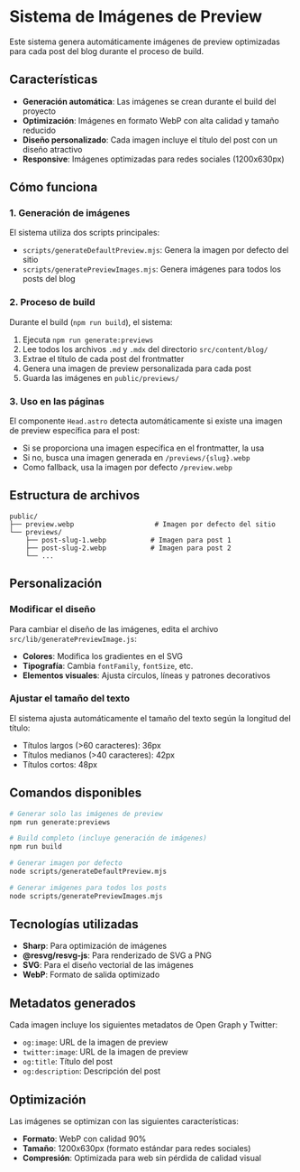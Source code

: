 # Sistema de Imágenes de Preview

Este sistema genera automáticamente imágenes de preview optimizadas para cada post del blog durante el proceso de build.

## Características

- **Generación automática**: Las imágenes se crean durante el build del proyecto
- **Optimización**: Imágenes en formato WebP con alta calidad y tamaño reducido
- **Diseño personalizado**: Cada imagen incluye el título del post con un diseño atractivo
- **Responsive**: Imágenes optimizadas para redes sociales (1200x630px)

## Cómo funciona

### 1. Generación de imágenes

El sistema utiliza dos scripts principales:

- `scripts/generateDefaultPreview.mjs`: Genera la imagen por defecto del sitio
- `scripts/generatePreviewImages.mjs`: Genera imágenes para todos los posts del blog

### 2. Proceso de build

Durante el build (`npm run build`), el sistema:

1. Ejecuta `npm run generate:previews`
2. Lee todos los archivos `.md` y `.mdx` del directorio `src/content/blog/`
3. Extrae el título de cada post del frontmatter
4. Genera una imagen de preview personalizada para cada post
5. Guarda las imágenes en `public/previews/`

### 3. Uso en las páginas

El componente `Head.astro` detecta automáticamente si existe una imagen de preview específica para el post:

- Si se proporciona una imagen específica en el frontmatter, la usa
- Si no, busca una imagen generada en `/previews/{slug}.webp`
- Como fallback, usa la imagen por defecto `/preview.webp`

## Estructura de archivos

```
public/
├── preview.webp                    # Imagen por defecto del sitio
└── previews/
    ├── post-slug-1.webp           # Imagen para post 1
    ├── post-slug-2.webp           # Imagen para post 2
    └── ...
```

## Personalización

### Modificar el diseño

Para cambiar el diseño de las imágenes, edita el archivo `src/lib/generatePreviewImage.js`:

- **Colores**: Modifica los gradientes en el SVG
- **Tipografía**: Cambia `fontFamily`, `fontSize`, etc.
- **Elementos visuales**: Ajusta círculos, líneas y patrones decorativos

### Ajustar el tamaño del texto

El sistema ajusta automáticamente el tamaño del texto según la longitud del título:

- Títulos largos (>60 caracteres): 36px
- Títulos medianos (>40 caracteres): 42px
- Títulos cortos: 48px

## Comandos disponibles

```bash
# Generar solo las imágenes de preview
npm run generate:previews

# Build completo (incluye generación de imágenes)
npm run build

# Generar imagen por defecto
node scripts/generateDefaultPreview.mjs

# Generar imágenes para todos los posts
node scripts/generatePreviewImages.mjs
```

## Tecnologías utilizadas

- **Sharp**: Para optimización de imágenes
- **@resvg/resvg-js**: Para renderizado de SVG a PNG
- **SVG**: Para el diseño vectorial de las imágenes
- **WebP**: Formato de salida optimizado

## Metadatos generados

Cada imagen incluye los siguientes metadatos de Open Graph y Twitter:

- `og:image`: URL de la imagen de preview
- `twitter:image`: URL de la imagen de preview
- `og:title`: Título del post
- `og:description`: Descripción del post

## Optimización

Las imágenes se optimizan con las siguientes características:

- **Formato**: WebP con calidad 90%
- **Tamaño**: 1200x630px (formato estándar para redes sociales)
- **Compresión**: Optimizada para web sin pérdida de calidad visual 